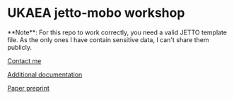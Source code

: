 # UKAEA jetto-mobo workshop

<div class="alert alert-block alert-danger">
**Note**: For this repo to work correctly, you need a valid JETTO template file. As the only ones I have contain sensitive data, I can't share them publicly.
</div>

[Contact me](mailto:theo.brown@ukaea.uk)

[Additional documentation](https://jetto-mobo.readthedocs.io/en/latest/)

[Paper preprint](https://arxiv.org/abs/2310.02669)
